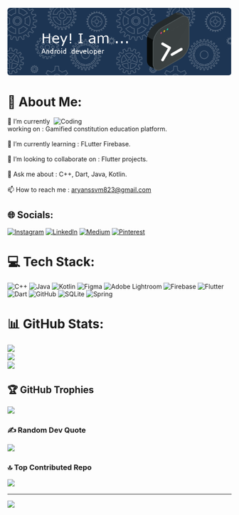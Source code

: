 ![logo](https://github.com/Aryan1023m/Aryan1023m/blob/main/github-header-image.png)
# 💫 About Me:
<img align="right" alt="Coding" width="400" src="https://camo.githubusercontent.com/4d9f5ecceb711eec6e2018f38a5677dc657c9738d4a65ba3b928c41c0a45b439/68747470733a2f2f6d69726f2e6d656469756d2e636f6d2f6d61782f313336302f302a37513379765349765f7430696f4a2d5a2e676966">


🔭 I’m currently working on : Gamified constitution education platform.<br><br>🌱 I’m currently learning : FLutter Firebase.<br><br>👯 I’m looking to collaborate on : Flutter projects.<br><br>💬 Ask me about : C++, Dart, Java, Kotlin.<br><br>📫 How to reach me : aryanssvm823@gmail.com

## 🌐 Socials:
[![Instagram](https://img.shields.io/badge/Instagram-%23E4405F.svg?logo=Instagram&logoColor=white)](https://instagram.com/aryan1023_) [![LinkedIn](https://img.shields.io/badge/LinkedIn-%230077B5.svg?logo=linkedin&logoColor=white)](https://linkedin.com/in/aryan-sharma-8102b028) [![Medium](https://img.shields.io/badge/Medium-12100E?logo=medium&logoColor=white)](https://medium.com/@@aryanssvm823) [![Pinterest](https://img.shields.io/badge/Pinterest-%23E60023.svg?logo=Pinterest&logoColor=white)](https://pinterest.com/aryanssvm823) 

# 💻 Tech Stack:
![C++](https://img.shields.io/badge/c++-%2300599C.svg?style=for-the-badge&logo=c%2B%2B&logoColor=white) ![Java](https://img.shields.io/badge/java-%23ED8B00.svg?style=for-the-badge&logo=openjdk&logoColor=white) ![Kotlin](https://img.shields.io/badge/kotlin-%237F52FF.svg?style=for-the-badge&logo=kotlin&logoColor=white) ![Figma](https://img.shields.io/badge/figma-%23F24E1E.svg?style=for-the-badge&logo=figma&logoColor=white) ![Adobe Lightroom](https://img.shields.io/badge/Adobe%20Lightroom-31A8FF.svg?style=for-the-badge&logo=Adobe%20Lightroom&logoColor=white) ![Firebase](https://img.shields.io/badge/firebase-a08021?style=for-the-badge&logo=firebase&logoColor=ffcd34) ![Flutter](https://img.shields.io/badge/Flutter-%2302569B.svg?style=for-the-badge&logo=Flutter&logoColor=white) ![Dart](https://img.shields.io/badge/dart-%230175C2.svg?style=for-the-badge&logo=dart&logoColor=white) ![GitHub](https://img.shields.io/badge/github-%23121011.svg?style=for-the-badge&logo=github&logoColor=white) ![SQLite](https://img.shields.io/badge/sqlite-%2307405e.svg?style=for-the-badge&logo=sqlite&logoColor=white) ![Spring](https://img.shields.io/badge/spring-%236DB33F.svg?style=for-the-badge&logo=spring&logoColor=white)
# 📊 GitHub Stats:
![](https://github-readme-stats.vercel.app/api?username=Aryan1023m&theme=dark&hide_border=false&include_all_commits=false&count_private=false)<br/>
![](https://github-readme-streak-stats.herokuapp.com/?user=Aryan1023m&theme=dark&hide_border=false)<br/>
![](https://github-readme-stats.vercel.app/api/top-langs/?username=Aryan1023m&theme=dark&hide_border=false&include_all_commits=false&count_private=false&layout=compact)

## 🏆 GitHub Trophies
![](https://github-profile-trophy.vercel.app/?username=Aryan1023m&theme=default&no-frame=true&no-bg=false&margin-w=4)

### ✍️ Random Dev Quote
![](https://quotes-github-readme.vercel.app/api?type=horizontal&theme=radical)

### 🔝 Top Contributed Repo
![](https://github-contributor-stats.vercel.app/api?username=Aryan1023m&limit=5&theme=swift&combine_all_yearly_contributions=true)

---
[![](https://visitcount.itsvg.in/api?id=Aryan1023m&icon=0&color=0)](https://visitcount.itsvg.in)

<!-- Proudly created with GPRM ( https://gprm.itsvg.in ) -->
